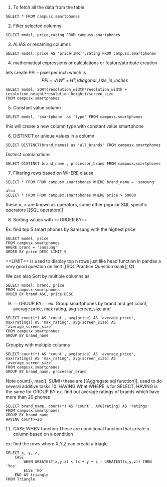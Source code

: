 1. To fetch all the data from the table
```
SELECT * FROM campusx.smartphones
```

2. Filter selected columns
```
SELECT model, price,rating FROM campusx.smartphones
```

3. ALIAS or renaming columns
```
SELECT model, price AS 'price(INR)',rating FROM campusx.smartphones
```

4. mathematical expressions or calculations or feature/attribute creation

lets create PPI - pixel per inch which is 
$$
PPI = √(W² + H²) / diagonal\_size\_in\_inches
$$
```
SELECT model, SQRT(resolution_width*resolution_width + resolution_height*resolution_height)/screen_size 
FROM campusx.smartphones
```

5. Constant value column
```
SELECT model, 'smartphone' as 'type' FROM campusx.smartphones
```

this will create a new column type with constant value smartphone

6. DISTINCT or unique values in a column
```
SELECT DISTINCT(brand_names) as 'all_brands' FROM campusx.smartphones
```

Distinct combinations

```
SELECT DISTINCT brand_name , processor_brand FROM campusx.smartphones
```

7. Filtering rows based on WHERE clause
```
SELECT * FROM FROM campusx.smartphones WHERE brand_name = 'samsung'

also
SELECT * FROM FROM campusx.smartphones WHERE price > 50000
```

these =, > are known as operators, some other popular SQL specific operators
[[SQL operators]]

8. Sorting values with ==ORDER BY==

Ex. find top 5 smart phones by Samsung with the highest price
```
SELECT model, price
FROM campusx.smartphones
WHERE brand = 'samsung'
ORDER BY price DESC LIMIT 5
```

==LIMIT== is used to display top n rows just like head function in pandas
a very good question on limit [[SQL Practice Question bank]] Q1

We can also Sort by multiple columns as
```
SELECT model, brand, price
FROM campusx.smartphones
ORDER BY brand ASC, price DESC
```

9. ==GROUP BY==
ex. Group smartphones by brand and get count, average price, max rating, avg screen_size and 
```
SELECT count(*) AS 'count', avg(price) AS 'average_price',
max(ratings) AS 'max_rating', avg(screen_size) AS 'average_screen_size'
FROM campusx.smartphones
GROUP BY brand_name
```

Groupby with multiple columns
```
SELECT count(*) AS 'count', avg(price) AS 'average_price',
max(ratings) AS 'max_rating', avg(screen_size) AS 'average_screen_size'
FROM campusx.smartphones
GROUP BY brand_name, processor_brand
```

Note count(), max(), SUM() these are [[Aggregate sql function]], used to do several additive tasks
10. HAVING
What WHERE is for SELECT, HAVING is the same for GROUP BY 
ex. find out average ratings of brands which have more than 20 phones

```
SELECT brand_name, count(*) AS 'count', AVG(rating) AS 'ratings'
FROM campusx.smartphones
GROUP BY brand_name
HAVING count>=20
```

11. CASE WHEN function
These are conditional function that create a column based on a condition

ex: find the rows where X,Y,Z can create a triagle
```
SELECT x, y, z,
    CASE
        WHEN GREATEST(x,y,z) < (x + y + z - GREATEST(x,y,z)) THEN 'Yes'
        ELSE 'No'
    END AS triangle
FROM Triangle
```
